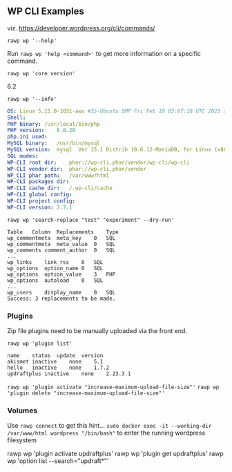 ## WP CLI Examples
viz. https://developer.wordpress.org/cli/commands/

```rawp wp '--help'```

Run ```rawp wp 'help <command>'``` to get more information on a specific command.

```rawp wp 'core version'```

6.2

```rawp wp '--info'```

```yaml
OS:	Linux 5.15.0-1031-aws #35-Ubuntu SMP Fri Feb 10 02:07:18 UTC 2023 x86_64
Shell:	
PHP binary:	/usr/local/bin/php
PHP version:	8.0.28
php.ini used:	
MySQL binary:	/usr/bin/mysql
MySQL version:	mysql  Ver 15.1 Distrib 10.6.12-MariaDB, for Linux (x86_64) using readline 5.1
SQL modes:	
WP-CLI root dir:	phar://wp-cli.phar/vendor/wp-cli/wp-cli
WP-CLI vendor dir:	phar://wp-cli.phar/vendor
WP_CLI phar path:	/var/www/html
WP-CLI packages dir:	
WP-CLI cache dir:	/.wp-cli/cache
WP-CLI global config:	
WP-CLI project config:	
WP-CLI version:	2.7.1
```

```rawp wp 'search-replace "test" "experiment" --dry-run'```

```text
Table	Column	Replacements	Type
wp_commentmeta	meta_key	0	SQL
wp_commentmeta	meta_value	0	SQL
wp_comments	comment_author	0	SQL
...
wp_links	link_rss	0	SQL
wp_options	option_name	0	SQL
wp_options	option_value	3	PHP
wp_options	autoload	0	SQL
...
wp_users	display_name	0	SQL
Success: 3 replacements to be made.
```



### Plugins

Zip file plugins need to be manually uploaded via the front end.

```rawp wp 'plugin list'```

```text
name	status	update	version
akismet	inactive	none	5.1
hello	inactive	none	1.7.2
updraftplus	inactive	none	2.23.3.1
```
```rawp wp 'plugin activate "increase-maximum-upload-file-size"'```
```rawp wp 'plugin delete "increase-maximum-upload-file-size"'```

### Volumes

Use ```rawp connect``` to get this hint... ```sudo docker exec -it --working-dir /var/www/html wordpress "/bin/bash"``` to enter the running wordpress filesystem

rawp wp 'plugin activate updraftplus'
rawp wp 'plugin get updraftplus'
rawp wp 'option list --search="updraft*"'